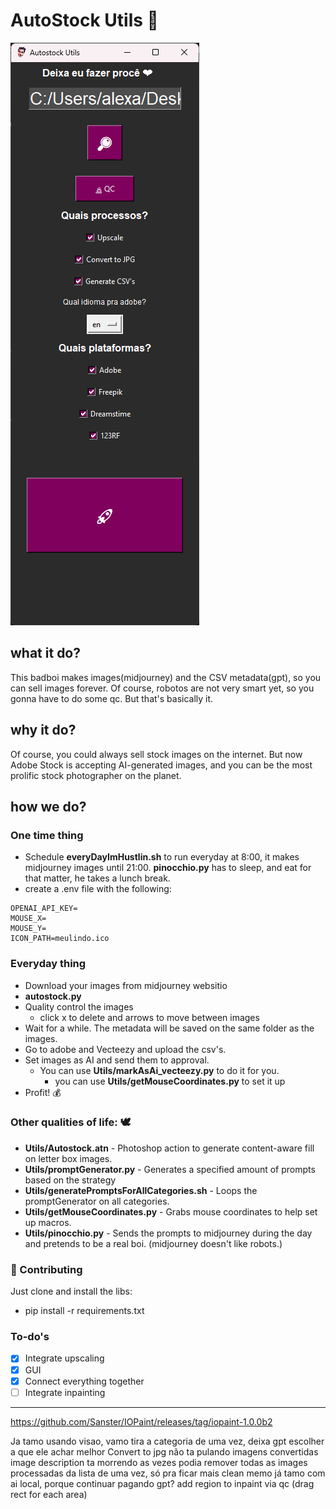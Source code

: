 # AutoStock Utils 🤖

![Autostock Utils](https://github.com/alexandreffaria/AutostockUtils/blob/main/Autostock.png?raw=true)

## what it do?

This badboi makes images(midjourney) and the CSV metadata(gpt), so you can sell images forever. Of course, robotos are not very smart yet, so you gonna have to do some qc. But that's basically it.

## why it do?

Of course, you could always sell stock images on the internet. But now Adobe Stock is accepting AI-generated images, and you can be the most prolific stock photographer on the planet.

## how we do?

### One time thing

- Schedule **everyDayImHustlin.sh** to run everyday at 8:00, it makes midjourney images until 21:00. **pinocchio.py** has to sleep, and eat for that matter, he takes a lunch break.
- create a .env file with the following:

```.env
OPENAI_API_KEY=
MOUSE_X=
MOUSE_Y=
ICON_PATH=meulindo.ico
```

### Everyday thing

- Download your images from midjourney websitio
- **autostock.py**
- Quality control the images
  - click x to delete and arrows to move between images
- Wait for a while. The metadata will be saved on the same folder as the images.
- Go to adobe and Vecteezy and upload the csv's.
- Set images as AI and send them to approval.
  - You can use **Utils/markAsAi_vecteezy.py** to do it for you.
    - you can use **Utils/getMouseCoordinates.py** to set it up
- Profit! 💰

### Other qualities of life: 🕊

- **Utils/Autostock.atn** - Photoshop action to generate content-aware fill on letter box images.
- **Utils/promptGenerator.py** - Generates a specified amount of prompts based on the strategy
- **Utils/generatePromptsForAllCategories.sh** - Loops the promptGenerator on all categories.
- **Utils/getMouseCoordinates.py** - Grabs mouse coordinates to help set up macros.
- **Utils/pinocchio.py** - Sends the prompts to midjourney during the day and pretends to be a real boi. (midjourney doesn't like robots.)

### 🤝 Contributing

Just clone and install the libs:

- pip install -r requirements.txt

### To-do's

- [x] Integrate upscaling
- [x] GUI
- [x] Connect everything together
- [ ] Integrate inpainting

---

https://github.com/Sanster/IOPaint/releases/tag/iopaint-1.0.0b2

Ja tamo usando visao, vamo tira a categoria de uma vez, deixa gpt escolher a que ele achar melhor
Convert to jpg não ta pulando imagens convertidas
image description ta morrendo as vezes
podia remover todas as images processadas da lista de uma vez, só pra ficar mais clean memo
já tamo com ai local, porque continuar pagando gpt?
add region to inpaint via qc (drag rect for each area)
